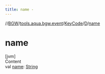 ```yaml
---
title: name -
---
```

//[BGW](../../../../index.md)/[tools.aqua.bgw.event](../../index.md)/[KeyCode](../index.md)/[D](index.md)/[name](name.md)



# name  
[jvm]  
Content  
val [name](name.md): [String](https://kotlinlang.org/api/latest/jvm/stdlib/kotlin/-string/index.html)  




